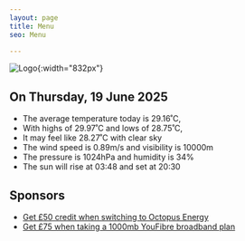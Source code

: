 ```yaml
---
layout: page
title: Menu
seo: Menu

---
```


![Logo](/images/logo.jpg){:width="832px"}

<!-- weather_marker starts -->
## On Thursday, 19 June 2025

- The average temperature today is 29.16˚C,
- With highs of 29.97˚C and lows of 28.75˚C,
- It may feel like 28.27˚C with clear sky
- The wind speed is 0.89m/s and visibility is 10000m
- The pressure is 1024hPa and humidity is 34%
- The sun will rise at 03:48 and set at 20:30

<!-- weather_marker ends -->

## Sponsors

- [Get £50 credit when switching to Octopus Energy](https://bit.ly/3oD1nnS)
- [Get £75 when taking a 1000mb YouFibre broadband plan](https://aklam.io/91zWhU?)
